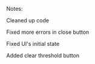 Notes:

Cleaned up code

Fixed more errors in close button

Fixed UI's initial state

Added clear threshold button

